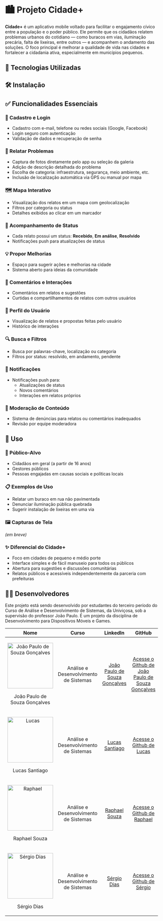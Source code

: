 
# 🏙️ Projeto Cidade+

**Cidade+** é um aplicativo mobile voltado para facilitar o engajamento cívico entre a população e o poder público. Ele permite que os cidadãos relatem problemas urbanos do cotidiano — como buracos em vias, iluminação precária, falta de lixeiras, entre outros — e acompanhem o andamento das soluções. O foco principal é melhorar a qualidade de vida nas cidades e fortalecer a cidadania ativa, especialmente em municípios pequenos.

## 🚀 Tecnologias Utilizadas



## 🛠️ Instalação



## ✅ Funcionalidades Essenciais

### 🔐 Cadastro e Login
- Cadastro com e-mail, telefone ou redes sociais (Google, Facebook)
- Login seguro com autenticação
- Validação de dados e recuperação de senha

### 📸 Relatar Problemas
- Captura de fotos diretamente pelo app ou seleção da galeria
- Adição de descrição detalhada do problema
- Escolha de categoria: infraestrutura, segurança, meio ambiente, etc.
- Inclusão de localização automática via GPS ou manual por mapa

### 🗺️ Mapa Interativo
- Visualização dos relatos em um mapa com geolocalização
- Filtros por categoria ou status
- Detalhes exibidos ao clicar em um marcador

### 🔁 Acompanhamento de Status
- Cada relato possui um status: **Recebido**, **Em análise**, **Resolvido**
- Notificações push para atualizações de status

### 💡 Propor Melhorias
- Espaço para sugerir ações e melhorias na cidade
- Sistema aberto para ideias da comunidade

### 💬 Comentários e Interações
- Comentários em relatos e sugestões
- Curtidas e compartilhamentos de relatos com outros usuários

### 🙋 Perfil do Usuário
- Visualização de relatos e propostas feitas pelo usuário
- Histórico de interações

### 🔍 Busca e Filtros
- Busca por palavras-chave, localização ou categoria
- Filtros por status: resolvido, em andamento, pendente

### 🔔 Notificações
- Notificações push para:
  - Atualizações de status
  - Novos comentários
  - Interações em relatos próprios

### 🚨 Moderação de Conteúdo
- Sistema de denúncias para relatos ou comentários inadequados
- Revisão por equipe moderadora

## 📱 Uso

### 👥 Público-Alvo
- Cidadãos em geral (a partir de 16 anos)
- Gestores públicos
- Pessoas engajadas em causas sociais e políticas locais

### 📋 Exemplos de Uso
- Relatar um buraco em rua não pavimentada
- Denunciar iluminação pública quebrada
- Sugerir instalação de lixeiras em uma via

### 🖼️ Capturas de Tela
_(em breve)_

### ✨ Diferencial do Cidade+
- Foco em cidades de pequeno e médio porte
- Interface simples e de fácil manuseio para todos os públicos
- Abertura para sugestões e discussões comunitárias
- Relatos públicos e acessíveis independentemente da parceria com prefeituras

## 👩‍💻 Desenvolvedores

Este projeto está sendo desenvolvido por estudantes do terceiro período do Curso de Análise e Desenvolvimento de Sistemas, da Univiçosa, sob a supervisão do professor João Paulo. É um projeto da disciplina de Desenvolvimento para Dispositivos Móveis e Games.

| Nome | Curso | LinkedIn | GitHub |
| ---- | ----- | -------- | ------ |
| <p align="center"> <img src="https://github.com/user-attachments/assets/782704bd-5e8d-4d57-aa3a-609eb8dfaddc" alt="João Paulo de Souza Gonçalves" width="150"></p> <p align="center"> João Paulo de Souza Gonçalves </p> | <p align="center"> Análise e Desenvolvimento de Sistemas </p> | <p align="center"> [João Paulo de Souza Gonçalves](https://www.linkedin.com/in/jo%C3%A3o-paulo-de-souza-gon%C3%A7alves-84a73b252?utm_source=share&utm_campaign=share_via&utm_content=profile&utm_medium=android_app) </p> | <p align="center"> [Acesse o Github de João Paulo de Souza Gonçalves](https://github.com/jpgoncalves-TI) </p> |
| <p align="center"> <img src="https://github.com/user-attachments/assets/083ac858-8c1d-4915-8bce-5049bb31f401" alt="Lucas" width="150"></p> <p align="center"> Lucas Santiago </p> | <p align="center"> Análise e Desenvolvimento de Sistemas </p> | <p align="center"> [Lucas Santiago](https://www.linkedin.com/in/olucassantiago/) </p> | <p align="center"> [Acesse o Github de Lucas](https://github.com/olucassantiago) </p> |
| <p align="center"> <img src="https://github.com/user-attachments/assets/65874af9-b644-4366-b514-6492fea057e6" alt="Raphael" width="150"> </p> <p align="center"> Raphael Souza </p> | <p align="center"> Análise e Desenvolvimento de Sistemas </p> | <p align="center"> [Raphael Souza](https://www.linkedin.com/in/raphael-souza-522b48338) </p> | <p align="center"> [Acesse o Github de Raphael](https://github.com/RaphaSouza28) </p> |
| <p align="center"> <img src="https://github.com/user-attachments/assets/6a4ce95c-4096-4a9e-9293-47b089e48977" alt="Sérgio Dias" width="150"></p> <p align="center">Sérgio Dias</p> | <p align="center"> Análise e Desenvolvimento de Sistemas </p> | <p align="center"> [Sérgio Dias](https://www.linkedin.com/in/sergio-augusto-dias-65024729a) </p> | <p align="center"> [Acesse o Github de Sérgio](https://github.com/Sergiodias130) </p> |
